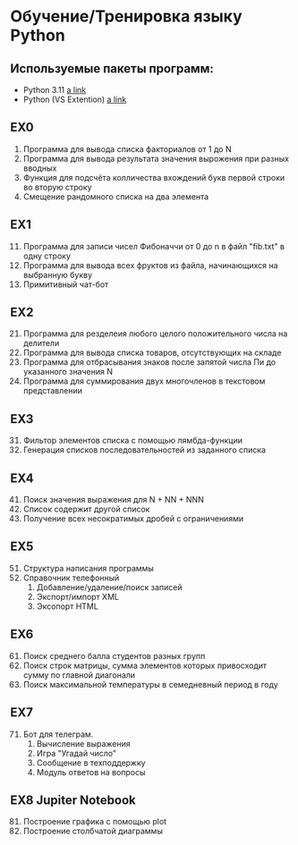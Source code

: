 # Обучение/Тренировка языку Python

## Используемые пакеты программ:
- Python 3.11 [a link](https://www.python.org/downloads/)
- Python (VS Extention) [a link](https://marketplace.visualstudio.com/items?itemName=ms-python.python)

## EX0
001. Программа для вывода списка факториалов от 1 до N
002. Программа для вывода результата значения вырожения при разных вводных
003. Функция для подсчёта колличества вхождений букв первой строки во вторую строку
004. Смещение рандомного списка на два элемента
## EX1
011. Программа для записи чисел Фибоначчи от 0 до n в файл "fib.txt" в одну строку
012. Программа для вывода всех фруктов из файла, начинающихся на выбранную букву
013. Примитивный чат-бот 
## EX2
021. Программа для резделеия любого целого положительного числа на делители
022. Программа для вывода списка товаров, отсутствующих на складе 
023. Программа для отбрасывания знаков после запятой числа Пи до указанного значения N
024. Программа для суммирования двух многочленов в текстовом представлении
## EX3
031. Фильтор элементов списка с помощью лямбда-функции
032. Генерация списков последовательностей из заданного списка 
## EX4
041. Поиск значения выражения для N + NN + NNN
042. Список содержит другой список 
043. Получение всех несократимых дробей с ограничениями
## EX5
051. Структура написания программы
052. Справочник телефонный
     1.   Добавление/удаление/поиск записей
     2.   Экспорт/импорт XML
     3.   Эксопорт HTML
## EX6
061. Поиск среднего балла студентов разных групп
062.  Поиск строк матрицы, сумма элементов которых привосходит сумму по главной диагонали
063. Поиск максимальной температуры в семедневный период в году     
## EX7 
071. Бот для телеграм.
     1.   Вычисление выражения
     2.   Игра "Угадай число"
     3.   Сообщение в техподдержку
     4.   Модуль ответов на вопросы
## EX8 Jupiter Notebook
081. Построение графика с помощью plot
082. Построение столбчатой диаграммы